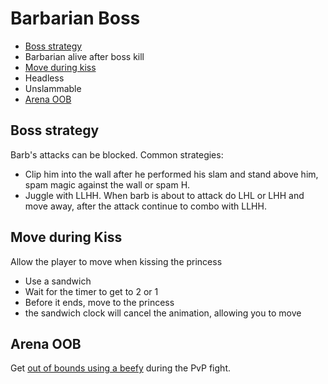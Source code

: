 # Barbarian Boss

- [Boss strategy](#boss)
- Barbarian alive after boss kill
- [Move during kiss](#move)
- Headless
- Unslammable
- [Arena OOB](#oob)

## <a name="boss"></a>Boss strategy

Barb's attacks can be blocked. Common strategies:

- Clip him into the wall after he performed his slam and stand above him, spam magic against the wall or spam H.
- Juggle with LLHH. When barb is about to attack do LHL or LHH and move away, after the attack continue to combo with LLHH.

## <a name="move"></a>Move during Kiss

Allow the player to move when kissing the princess

- Use a sandwich
- Wait for the timer to get to 2 or 1
- Before it ends, move to the princess
- the sandwich clock will cancel the animation, allowing you to move

## <a name="oob"></a>Arena OOB

Get [out of bounds using a beefy](/Mechanics/OOB.md#beefy-oob) during the PvP fight.
